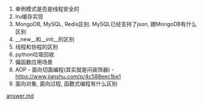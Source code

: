 1. 单例模式是否是线程安全的
2. lru缓存实现
3. MongoDB, MySQL, Redis区别. MySQL已经支持了json, 跟MongoDB有什么区别
4. __new__和__init__的区别
5. 线程和协程的区别
6. python垃圾回收
7. 偏函数应用场景
8. AOP - 面向切面编程(其实就是问装饰器) - https://www.jianshu.com/p/4c588eec1be1
9. 面向对象, 面向过程, 函数式编程有什么区别

[answer.md](./answer.md)